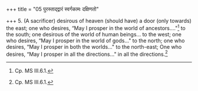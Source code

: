 +++
title = "05 पुरस्ताद्द्वारं स्वर्गकामः दक्षिणतो"

+++
5. (A sacrificer) desirous of heaven (should have) a door (only towards) the east; one who desires, “May I prosper in the world of ancestors...."[^1] to the south; one desirous of the world of human beings... to the west; one who desires, “May I prosper in the world of gods..." to the north; one who desires, “May I prosper in both the worlds..." to the north-east; One who desires, “May I prosper in all the directions..." in all the directions.[^1]   


[^1]: Cp. MS III.6.1.  
